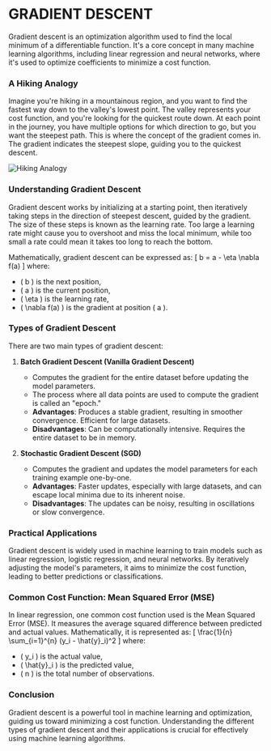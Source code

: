 # GRADIENT DESCENT

Gradient descent is an optimization algorithm used to find the local minimum of a differentiable function. It's a core concept in many machine learning algorithms, including linear regression and neural networks, where it's used to optimize coefficients to minimize a cost function.

### A Hiking Analogy
Imagine you're hiking in a mountainous region, and you want to find the fastest way down to the valley's lowest point. The valley represents your cost function, and you're looking for the quickest route down. At each point in the journey, you have multiple options for which direction to go, but you want the steepest path. This is where the concept of the gradient comes in. The gradient indicates the steepest slope, guiding you to the quickest descent.

![Hiking Analogy](https://miro.medium.com/v2/resize:fit:1400/1*DDjCOEPSHLsU7tff7LmYUQ.png)

### Understanding Gradient Descent
Gradient descent works by initializing at a starting point, then iteratively taking steps in the direction of steepest descent, guided by the gradient. The size of these steps is known as the learning rate. Too large a learning rate might cause you to overshoot and miss the local minimum, while too small a rate could mean it takes too long to reach the bottom. 

Mathematically, gradient descent can be expressed as:
\[ b = a - \eta \nabla f(a) \]
where:
- \( b \) is the next position,
- \( a \) is the current position,
- \( \eta \) is the learning rate,
- \( \nabla f(a) \) is the gradient at position \( a \).

### Types of Gradient Descent
There are two main types of gradient descent:

1. **Batch Gradient Descent (Vanilla Gradient Descent)**
   - Computes the gradient for the entire dataset before updating the model parameters.
   - The process where all data points are used to compute the gradient is called an "epoch."
   - **Advantages**: Produces a stable gradient, resulting in smoother convergence. Efficient for large datasets.
   - **Disadvantages**: Can be computationally intensive. Requires the entire dataset to be in memory.

2. **Stochastic Gradient Descent (SGD)**
   - Computes the gradient and updates the model parameters for each training example one-by-one.
   - **Advantages**: Faster updates, especially with large datasets, and can escape local minima due to its inherent noise.
   - **Disadvantages**: The updates can be noisy, resulting in oscillations or slow convergence.

### Practical Applications
Gradient descent is widely used in machine learning to train models such as linear regression, logistic regression, and neural networks. By iteratively adjusting the model's parameters, it aims to minimize the cost function, leading to better predictions or classifications.

### Common Cost Function: Mean Squared Error (MSE)
In linear regression, one common cost function used is the Mean Squared Error (MSE). It measures the average squared difference between predicted and actual values. Mathematically, it is represented as:
\[ \frac{1}{n} \sum_{i=1}^{n} (y_i - \hat{y}_i)^2 \]
where:
- \( y_i \) is the actual value,
- \( \hat{y}_i \) is the predicted value,
- \( n \) is the total number of observations.

### Conclusion
Gradient descent is a powerful tool in machine learning and optimization, guiding us toward minimizing a cost function. Understanding the different types of gradient descent and their applications is crucial for effectively using machine learning algorithms.

